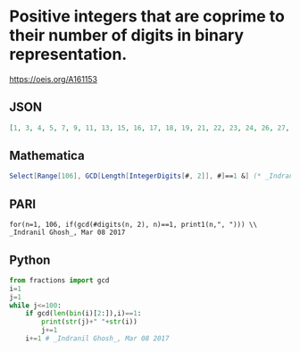# Positive integers that are coprime to their number of digits in binary representation\.
https://oeis.org/A161153
## JSON
```JSON
[1, 3, 4, 5, 7, 9, 11, 13, 15, 16, 17, 18, 19, 21, 22, 23, 24, 26, 27, 28, 29, 31, 35, 37, 41, 43, 47, 49, 53, 55, 59, 61, 64, 65, 66, 67, 68, 69, 71, 72, 73, 74, 75, 76, 78, 79, 80, 81, 82, 83, 85, 86, 87, 88, 89, 90, 92, 93, 94, 95, 96, 97, 99, 100, 101, 102, 103, 104, 106]
```
## Mathematica
```Mathematica
Select[Range[106], GCD[Length[IntegerDigits[#, 2]], #]==1 &] (* _Indranil Ghosh_, Mar 08 2017 *)
```
## PARI
```PARI
for(n=1, 106, if(gcd(#digits(n, 2), n)==1, print1(n,", "))) \\ _Indranil Ghosh_, Mar 08 2017
```
## Python
```Python
from fractions import gcd
i=1
j=1
while j<=100:
    if gcd(len(bin(i)[2:]),i)==1:
        print(str(j)+" "+str(i))
        j+=1
    i+=1 # _Indranil Ghosh_, Mar 08 2017
```
